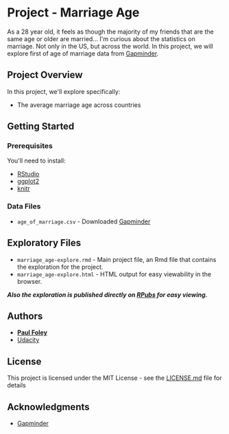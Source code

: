 # Project - Marriage Age

As a 28 year old, it feels as though the majority of my friends that are the same age or older are married... I'm curious about the statistics on marriage. Not only in the US, but across the world. In this project, we will explore first of age of marriage data from [Gapminder](http://www.gapminder.org/data/).


## Project Overview

In this project, we'll explore specifically:

* The average marriage age across countries


## Getting Started

### Prerequisites

You'll need to install:

* [RStudio](https://www.rstudio.com/products/rstudio/download/)
* [ggplot2](http://ggplot2.org/)
* [knitr](https://yihui.name/knitr/)

### Data Files

* `age_of_marriage.csv` - Downloaded [Gapminder](http://www.gapminder.org/data/)


## Exploratory Files

* `marriage_age-explore.rmd` - Main project file, an Rmd file that contains the exploration for the project. 
* `marriage_age-explore.html` - HTML output for easy viewability in the browser.

_**Also the exploration is published directly on [RPubs](http://rpubs.com/paulfoley/marriage_age-explore) for easy viewing.**_


## Authors

* **[Paul Foley](https://github.com/paulfoley)**
* [Udacity](https://www.udacity.com/)


## License

This project is licensed under the MIT License - see the [LICENSE.md](LICENSE.md) file for details


## Acknowledgments

* [Gapminder](http://www.gapminder.org/data/)
